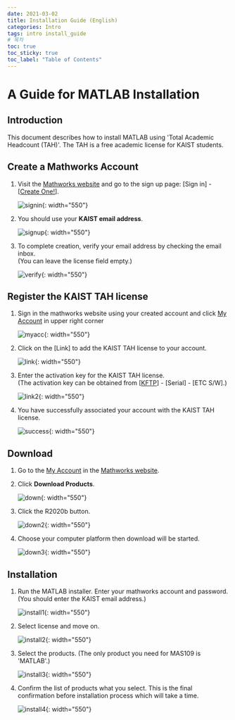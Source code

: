 ```yaml
---
date: 2021-03-02
title: Installation Guide (English)
categories: Intro
tags: intro install_guide
# 목차
toc: true  
toc_sticky: true 
toc_label: "Table of Contents" 
---
```


# **A Guide for MATLAB Installation**

## Introduction
This document describes how to install MATLAB using 'Total Academic Headcount (TAH)'. The TAH is a free academic license for KAIST students.

## Create a Mathworks Account
1. Visit the [Mathworks website](https://www.mathworks.com) and go to the sign up page: [Sign in] - [[Create One!](https://kr.mathworks.com/mwaccount/register)].

    ![signin]({{site.baseurl}}/images/intro/install/signin_eng.png){: width="550"}

2.  You should use your **KAIST email address**.

    ![signup]({{site.baseurl}}/images/intro/install/signup_eng.png){: width="550"}

3.  To complete creation, verify your email address by
    checking the email inbox.\
    (You can leave the license field empty.)

    ![verify]({{site.baseurl}}/images/intro/install/verify_eng.png){: width="550"}

## Register the KAIST TAH license
1.  Sign in the mathworks website using your created account and click [My Account](https://kr.mathworks.com/mwaccount/) in upper right corner

    ![myacc]({{site.baseurl}}/images/intro/install/myacc_eng.png){: width="550"}

2.  Click on the [Link] to add the KAIST TAH license
    to your account.

    ![link]({{site.baseurl}}/images/intro/install/link_eng.png){: width="550"}

3.  Enter the activation key for the KAIST TAH license.\
    (The activation key can be obtained from [[KFTP](https://kftp.kaist.ac.kr)] - [Serial] - [ETC S/W].)

    ![link2]({{site.baseurl}}/images/intro/install/link2_eng.png){: width="550"}

4.  You have successfully associated your account with the KAIST TAH license.

    ![success]({{site.baseurl}}/images/intro/install/success.png){: width="550"}

## Download
1. Go to the [My Account](https://kr.mathworks.com/mwaccount/) in the [Mathworks website](https://www.mathworks.com).

2.  Click **Download Products**.

    ![down]({{site.baseurl}}/images/intro/install/down_eng.png){: width="550"}

3.  Click the R2020b button.

    ![down2]({{site.baseurl}}/images/intro/install/down2_eng.png){: width="550"}

4. Choose your computer platform then download will be started.

    ![down3]({{site.baseurl}}/images/intro/install/down3_eng.png){: width="550"}

## Installation
1.  Run the MATLAB installer. Enter your mathworks account and password.\
    (You should enter the KAIST email address.)

    ![install1]({{site.baseurl}}/images/intro/install/install1.png){: width="550"}

2. Select license and move on.

    ![install2]({{site.baseurl}}/images/intro/install/install2.png){: width="550"}

3.  Select the products.
    (The only product you need for MAS109 is 'MATLAB'.)

    ![install3]({{site.baseurl}}/images/intro/install/install3.png){: width="550"}

5. Confirm the list of products what you select. This is the final
    confirmation before installation process which will
    take a time.

    ![install4]({{site.baseurl}}/images/intro/install/install4.png){: width="550"}

